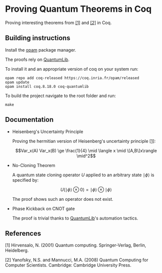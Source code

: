 # Proving Quantum Theorems in Coq

Proving interesting theorems from [[1]](#1) and [[2]](#2) in Coq.

## Building instructions

Install the [opam](https://opam.ocaml.org/) package manager.

The proofs rely on [QuantumLib](https://github.com/inQWIRE/QuantumLib).

To install it and an appropriate version of coq on your system run:

```shell
opam repo add coq-released https://coq.inria.fr/opam/released
opam update
opam install coq.8.18.0 coq-quantumlib
```

To build the project navigate to the root folder and run:

```shell
make
```

## Documentation

* Heisenberg's Uncertainty Principle

   Proving the hermitian version of Heisenberg's uncertainty principle [[1]](#1):

   $$Var_x(A) Var_x(B) \ge \frac{1}{4} \mid \langle x \mid \[A,B\]x\rangle \mid^2$$

* No-Cloning Theorem

   A quantum state cloning operator $U$ applied to an arbitrary state $\mid \phi \rangle$
   is specified by:

   $$U (\mid \phi \rangle \otimes 0) = \mid \phi \rangle \otimes \mid \phi \rangle $$

   The proof shows such an operator does not exist.

* Phase Kickback on CNOT gate

   The proof is trivial thanks to [QuantumLib](https://github.com/inQWIRE/QuantumLib)'s automation tactics.

## References

<a id="1">[1]</a> Hirvensalo, N. (2001) Quantum computing. Springer-Verlag, Berlin, Heidelberg.

<a id="2">[2]</a> Yanofsky, N.S. and Mannucci, M.A. (2008) Quantum Computing for Computer Scientists. Cambridge: Cambridge University Press. 
